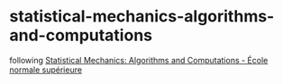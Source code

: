 # statistical-mechanics-algorithms-and-computations

following [Statistical Mechanics: Algorithms and Computations - École normale supérieure](https://www.coursera.org/learn/statistical-mechanics)